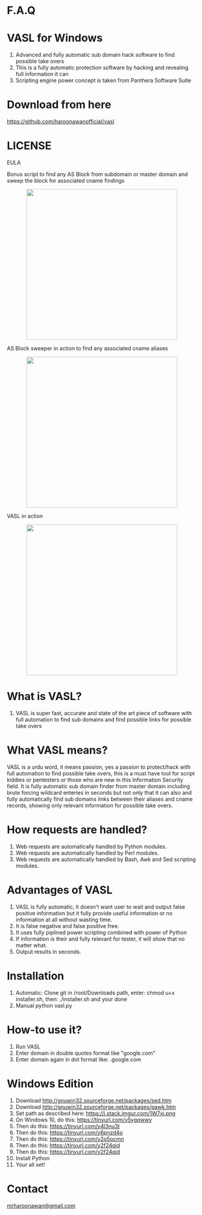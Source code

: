 # F.A.Q

# VASL for Windows
1. Advanced and fully automatic sub domain hack software to find possible take overs
2. This is a fully automatic protection software by hacking and revealing full information it can
3. Scripting engine power concept is taken from Panthera Software Suite

# Download from here
https://github.com/haroonawanofficial/vasl

# LICENSE
EULA

Bonus script to find any AS Block from subdomain or master domain and sweep the block for associated cname findings
<div align="center">
    <img src="http://oi63.tinypic.com/2qbfwww.jpg" width="400px"</img> 
</div>

AS Block sweeper in action to find any associated cname aliases
<div align="center">
    <img src="http://oi64.tinypic.com/2a4pyl4.jpg" width="400px"</img> 
</div>

VASL in action
<div align="center">
    <img src="http://oi66.tinypic.com/2cei43p.jpg" width="400px"</img> 
</div>


# What is VASL?
1. VASL is super fast, accurate and state of the art piece of software with full automation to find sub domains and find
possible links for possible take overs


# What VASL means?
VASL is a urdu word, it means passion, yes a passion to protect/hack with full automation to find possible take overs, 
this is a must have tool for script kiddies or pentesters or those who are new in this Information Security field. 
It is fully automatic sub domain finder from master domain including brute forcing wildcard enteries in seconds
but not only that it can also and fully automatically find sub domains links between their aliases and cname records, 
showing only relevant information for possible take overs.

# How requests are handled?
1. Web requests are automatically handled by Python modules.
2. Web requests are automatically handled by Perl modules.
3. Web requests are automatically handled by Bash, Awk and Sed scripting modules.

# Advantages of VASL
1. VASL is fully automatic, it doesn't want user to wait and output false positive information but it fully provide useful 
information or no information at all without wasting time.
2. It is false negative and false positive free.
3. It uses fully piplined power scripting combined with power of Python
4. If information is their and fully relevant for tester, it will show that no matter what.
5. Output results in seconds.

# Installation
1. Automatic: Clone git in /root/Downloads path, enter: chmod u+x installer.sh, then: ./installer.sh and your done
1. Manual python vasl.py

# How-to use it?
1. Run VASL
2. Enter domain in double quotes format like "google.com"
3. Enter domain again in dot format like: .google.com

# Windows Edition
1. Download http://gnuwin32.sourceforge.net/packages/sed.htm
2. Download http://gnuwin32.sourceforge.net/packages/gawk.htm
3. Set path as described here: https://i.stack.imgur.com/1W7xj.png
4. On Windows 10, do this: https://tinyurl.com/y5ygqwwy
5. Then do this: https://tinyurl.com/y4l3nu3t
6. Then do this: https://tinyurl.com/y6pnzd4o
7. Then do this: https://tinyurl.com/y2o5pcmn
8. Then do this: https://tinyurl.com/y2f24qjd
9. Then do this: https://tinyurl.com/y2f24qjd
10. Install Python
11. Your all set!

# Contact
mrharoonawan@gmail.com
